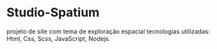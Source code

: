 # Studio-Spatium
projeto de site com tema de exploração espacial
tecnologias utilizadas:
Html, Css, Scss, JavaScript, Nodejs.

